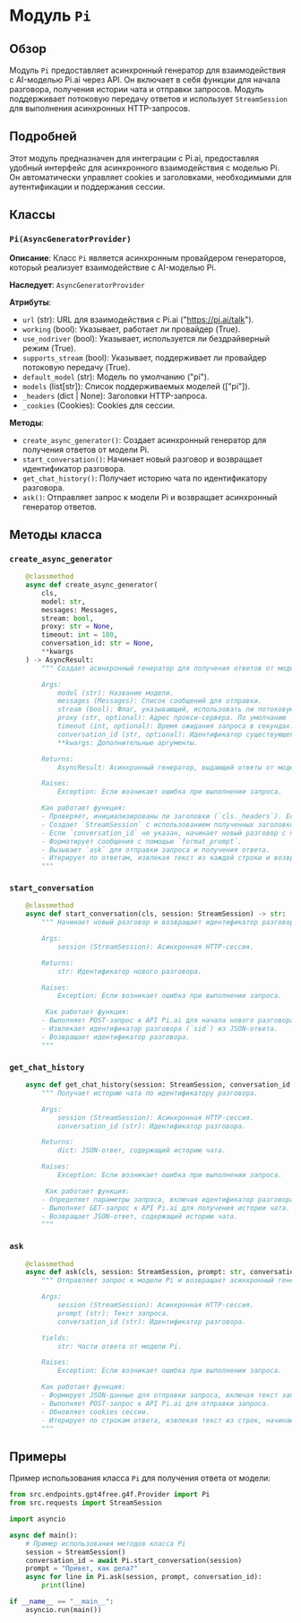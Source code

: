 # Модуль `Pi`

## Обзор

Модуль `Pi` предоставляет асинхронный генератор для взаимодействия с AI-моделью Pi.ai через API. Он включает в себя функции для начала разговора, получения истории чата и отправки запросов. Модуль поддерживает потоковую передачу ответов и использует `StreamSession` для выполнения асинхронных HTTP-запросов.

## Подробней

Этот модуль предназначен для интеграции с Pi.ai, предоставляя удобный интерфейс для асинхронного взаимодействия с моделью Pi. Он автоматически управляет cookies и заголовками, необходимыми для аутентификации и поддержания сессии.

## Классы

### `Pi(AsyncGeneratorProvider)`

**Описание**: Класс `Pi` является асинхронным провайдером генераторов, который реализует взаимодействие с AI-моделью Pi.

**Наследует**: `AsyncGeneratorProvider`

**Атрибуты**:
- `url` (str): URL для взаимодействия с Pi.ai ("https://pi.ai/talk").
- `working` (bool): Указывает, работает ли провайдер (True).
- `use_nodriver` (bool): Указывает, используется ли бездрайверный режим (True).
- `supports_stream` (bool): Указывает, поддерживает ли провайдер потоковую передачу (True).
- `default_model` (str): Модель по умолчанию ("pi").
- `models` (list[str]): Список поддерживаемых моделей (["pi"]).
- `_headers` (dict | None): Заголовки HTTP-запроса.
- `_cookies` (Cookies): Cookies для сессии.

**Методы**:
- `create_async_generator()`: Создает асинхронный генератор для получения ответов от модели Pi.
- `start_conversation()`: Начинает новый разговор и возвращает идентификатор разговора.
- `get_chat_history()`: Получает историю чата по идентификатору разговора.
- `ask()`: Отправляет запрос к модели Pi и возвращает асинхронный генератор ответов.

## Методы класса

### `create_async_generator`

```python
    @classmethod
    async def create_async_generator(
        cls,
        model: str,
        messages: Messages,
        stream: bool,
        proxy: str = None,
        timeout: int = 180,
        conversation_id: str = None,
        **kwargs
    ) -> AsyncResult:
        """ Создает асинхронный генератор для получения ответов от модели Pi.

        Args:
            model (str): Название модели.
            messages (Messages): Список сообщений для отправки.
            stream (bool): Флаг, указывающий, использовать ли потоковую передачу.
            proxy (str, optional): Адрес прокси-сервера. По умолчанию `None`.
            timeout (int, optional): Время ожидания запроса в секундах. По умолчанию 180.
            conversation_id (str, optional): Идентификатор существующего разговора. По умолчанию `None`.
            **kwargs: Дополнительные аргументы.

        Returns:
            AsyncResult: Асинхронный генератор, выдающий ответы от модели Pi.

        Raises:
            Exception: Если возникает ошибка при выполнении запроса.

        Как работает функция:
        - Проверяет, инициализированы ли заголовки (`cls._headers`). Если нет, получает их с помощью `get_args_from_nodriver`.
        - Создает `StreamSession` с использованием полученных заголовков и cookies.
        - Если `conversation_id` не указан, начинает новый разговор с помощью `start_conversation`.
        - Форматирует сообщения с помощью `format_prompt`.
        - Вызывает `ask` для отправки запроса и получения ответа.
        - Итерирует по ответам, извлекая текст из каждой строки и возвращая его через генератор.
        """
```

### `start_conversation`

```python
    @classmethod
    async def start_conversation(cls, session: StreamSession) -> str:
        """ Начинает новый разговор и возвращает идентификатор разговора.

        Args:
            session (StreamSession): Асинхронная HTTP-сессия.

        Returns:
            str: Идентификатор нового разговора.

        Raises:
            Exception: Если возникает ошибка при выполнении запроса.

         Как работает функция:
        - Выполняет POST-запрос к API Pi.ai для начала нового разговора.
        - Извлекает идентификатор разговора (`sid`) из JSON-ответа.
        - Возвращает идентификатор разговора.
        """
```

### `get_chat_history`

```python
    async def get_chat_history(session: StreamSession, conversation_id: str):
        """ Получает историю чата по идентификатору разговора.

        Args:
            session (StreamSession): Асинхронная HTTP-сессия.
            conversation_id (str): Идентификатор разговора.

        Returns:
            dict: JSON-ответ, содержащий историю чата.

        Raises:
            Exception: Если возникает ошибка при выполнении запроса.

         Как работает функция:
        - Определяет параметры запроса, включая идентификатор разговора.
        - Выполняет GET-запрос к API Pi.ai для получения истории чата.
        - Возвращает JSON-ответ, содержащий историю чата.
        """
```

### `ask`

```python
    @classmethod
    async def ask(cls, session: StreamSession, prompt: str, conversation_id: str):
        """ Отправляет запрос к модели Pi и возвращает асинхронный генератор ответов.

        Args:
            session (StreamSession): Асинхронная HTTP-сессия.
            prompt (str): Текст запроса.
            conversation_id (str): Идентификатор разговора.

        Yields:
            str: Части ответа от модели Pi.

        Raises:
            Exception: Если возникает ошибка при выполнении запроса.

        Как работает функция:
        - Формирует JSON-данные для отправки запроса, включая текст запроса и идентификатор разговора.
        - Выполняет POST-запрос к API Pi.ai для отправки запроса.
        - Обновляет cookies сессии.
        - Итерирует по строкам ответа, извлекая текст из строк, начинающихся с "data: {\"text\":" или "data: {\"title\":", и возвращая его через генератор.
        """
```

## Примеры

Пример использования класса `Pi` для получения ответа от модели:

```python
from src.endpoints.gpt4free.g4f.Provider import Pi
from src.requests import StreamSession

import asyncio

async def main():
    # Пример использования методов класса Pi
    session = StreamSession()
    conversation_id = await Pi.start_conversation(session)
    prompt = "Привет, как дела?"
    async for line in Pi.ask(session, prompt, conversation_id):
        print(line)

if __name__ == "__main__":
    asyncio.run(main())